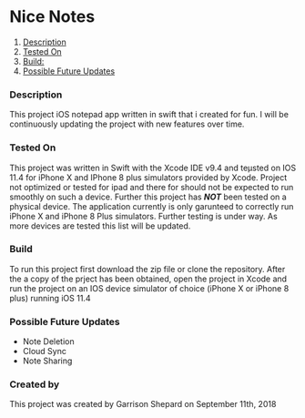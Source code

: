 # Nice Notes 

1. [Description](#description)
2. [Tested On](#tested-on)
3. [Build:](#build)
4. [Possible Future Updates](#possible-future-updates)

### Description

This project iOS notepad app written in swift that i created for fun. 
I will be continuously updating the project with new features over time.  

### Tested On

This project was written in Swift with the Xcode IDE  v9.4 and teµsted on IOS 11.4 for iPhone X and IPhone 8 plus simulators provided by Xcode. Project not optimized or tested for ipad and there for should not be expected to run smoothly on such a device. Further this project has ***NOT*** been tested on a physical device. The application currently is only garunteed to correctly  run iPhone X and iPhone 8 Plus simulators. Further testing is under way. As more devices are tested this list will be updated. 

### Build

To run this project first  download the zip file or clone the repository. After the a copy of the prject has been obtained, open the project in Xcode and run the project on an IOS device simulator of choice (iPhone X or iPhone 8 plus) running iOS 11.4

### Possible Future Updates

- Note Deletion 
- Cloud Sync
- Note Sharing 

### Created by
This project was created by Garrison Shepard on September 11th,  2018 
